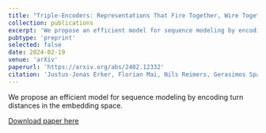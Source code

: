 ```yaml
---
title: "Triple-Encoders: Representations That Fire Together, Wire Together"
collection: publications
excerpt: 'We propose an efficient model for sequence modeling by encoding turn distances in the embedding space.'
pubtype: 'preprint'
selected: false
date: 2024-02-19
venue: 'arXiv'
paperurl: 'https://arxiv.org/abs/2402.12332'
citation: 'Justus-Jonas Erker, Florian Mai, Nils Reimers, Gerasimos Spanakis, and Iryna Gurevych (2024). &quot;Triple-Encoders: Representations That Fire Together, Wire Together.&quot; <i>arXiv</i>.'
---
```

We propose an efficient model for sequence modeling by encoding turn distances in the embedding space.

[Download paper here](https://arxiv.org/abs/2402.12332)
